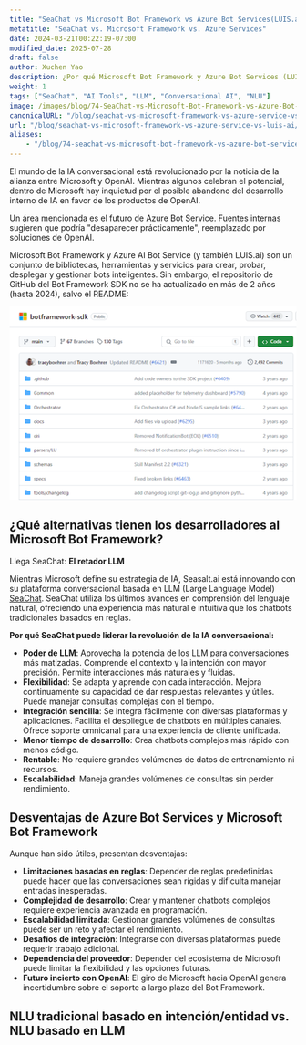 ```yaml
---
title: "SeaChat vs Microsoft Bot Framework vs Azure Bot Services(LUIS.ai)"
metatitle: "SeaChat vs. Microsoft Framework vs. Azure Services"
date: 2024-03-21T00:22:19-07:00
modified_date: 2025-07-28
draft: false
author: Xuchen Yao
description: ¿Por qué Microsoft Bot Framework y Azure Bot Services (LUIS.ai) están desactualizados? Descubre SeaChat: abandona los chatbots repetitivos con tecnología LLM avanzada y logra conversaciones humanas y atractivas.
weight: 1
tags: ["SeaChat", "AI Tools", "LLM", "Conversational AI", "NLU"]
image: /images/blog/74-SeaChat-vs-Microsoft-Bot-Framework-vs-Azure-Bot-Service-vs-luis-ai/blog-banner.png
canonicalURL: "/blog/seachat-vs-microsoft-framework-vs-azure-service-vs-luis-ai/"
url: "/blog/seachat-vs-microsoft-framework-vs-azure-service-vs-luis-ai/"
aliases:
    - "/blog/74-seachat-vs-microsoft-bot-framework-vs-azure-bot-service-vs-luis-ai/"
---
```


El mundo de la IA conversacional está revolucionado por la noticia de la alianza entre Microsoft y OpenAI. Mientras algunos celebran el potencial, dentro de Microsoft hay inquietud por el posible abandono del desarrollo interno de IA en favor de los productos de OpenAI.

Un área mencionada es el futuro de Azure Bot Service. Fuentes internas sugieren que podría "desaparecer prácticamente", reemplazado por soluciones de OpenAI.

Microsoft Bot Framework y Azure AI Bot Service (y también LUIS.ai) son un conjunto de bibliotecas, herramientas y servicios para crear, probar, desplegar y gestionar bots inteligentes. Sin embargo, el repositorio de GitHub del Bot Framework SDK no se ha actualizado en más de 2 años (hasta 2024), salvo el README:

<img height="60%" width="100%" src="/images/blog/74-SeaChat-vs-Microsoft-Bot-Framework-vs-Azure-Bot-Service-vs-luis-ai/1-Microsoft-bot-framework.png" alt="">

## ¿Qué alternativas tienen los desarrolladores al Microsoft Bot Framework?

Llega SeaChat: **El retador LLM**

Mientras Microsoft define su estrategia de IA, Seasalt.ai está innovando con su plataforma conversacional basada en LLM (Large Language Model) [SeaChat](https://chat.seasalt.ai/?utm_source=blog). SeaChat utiliza los últimos avances en comprensión del lenguaje natural, ofreciendo una experiencia más natural e intuitiva que los chatbots tradicionales basados en reglas.

**Por qué SeaChat puede liderar la revolución de la IA conversacional:**
- **Poder de LLM**:
Aprovecha la potencia de los LLM para conversaciones más matizadas.
Comprende el contexto y la intención con mayor precisión.
Permite interacciones más naturales y fluidas.
- **Flexibilidad**:
Se adapta y aprende con cada interacción.
Mejora continuamente su capacidad de dar respuestas relevantes y útiles.
Puede manejar consultas complejas con el tiempo.
- **Integración sencilla**:
Se integra fácilmente con diversas plataformas y aplicaciones.
Facilita el despliegue de chatbots en múltiples canales.
Ofrece soporte omnicanal para una experiencia de cliente unificada.
- **Menor tiempo de desarrollo**: Crea chatbots complejos más rápido con menos código.
- **Rentable**: No requiere grandes volúmenes de datos de entrenamiento ni recursos.
- **Escalabilidad**: Maneja grandes volúmenes de consultas sin perder rendimiento.

## Desventajas de Azure Bot Services y Microsoft Bot Framework
Aunque han sido útiles, presentan desventajas:
- **Limitaciones basadas en reglas**: Depender de reglas predefinidas puede hacer que las conversaciones sean rígidas y dificulta manejar entradas inesperadas.
- **Complejidad de desarrollo**: Crear y mantener chatbots complejos requiere experiencia avanzada en programación.
- **Escalabilidad limitada**: Gestionar grandes volúmenes de consultas puede ser un reto y afectar el rendimiento.
- **Desafíos de integración**: Integrarse con diversas plataformas puede requerir trabajo adicional.
- **Dependencia del proveedor**: Depender del ecosistema de Microsoft puede limitar la flexibilidad y las opciones futuras.
- **Futuro incierto con OpenAI**: El giro de Microsoft hacia OpenAI genera incertidumbre sobre el soporte a largo plazo del Bot Framework.

## NLU tradicional basado en intención/entidad vs. NLU basado en LLM
